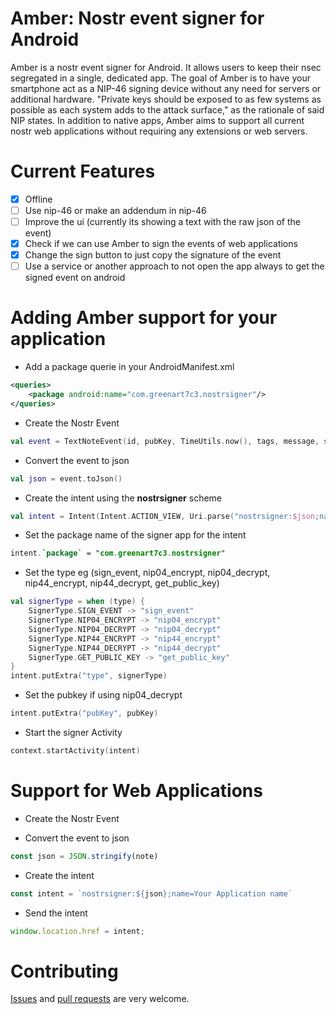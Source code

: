 # Amber: Nostr event signer for Android

Amber is a nostr event signer for Android. It allows users to keep their nsec segregated in a single, dedicated app. The goal of Amber is to have your smartphone act as a NIP-46 signing device without any need for servers or additional hardware. "Private keys should be exposed to as few systems as possible as each system adds to the attack surface," as the rationale of said NIP states. In addition to native apps, Amber aims to support all current nostr web applications without requiring any extensions or web servers.

# Current Features

- [x] Offline
- [ ] Use nip-46 or make an addendum in nip-46
- [ ] Improve the ui (currently its showing a text with the raw json of the event)
- [x] Check if we can use Amber to sign the events of web applications
- [x] Change the sign button to just copy the signature of the event
- [ ] Use a service or another approach to not open the app always to get the signed event on android

# Adding Amber support for your application

* Add a package querie in your AndroidManifest.xml

```xml
<queries>
    <package android:name="com.greenart7c3.nostrsigner"/>
</queries>
```

* Create the Nostr Event

```kotlin
val event = TextNoteEvent(id, pubKey, TimeUtils.now(), tags, message, signature = "")
```

* Convert the event to json

```kotlin
val json = event.toJson()
```

* Create the intent using the **nostrsigner** scheme

```kotlin
val intent = Intent(Intent.ACTION_VIEW, Uri.parse("nostrsigner:$json;name=Your Application name"))
```

* Set the package name of the signer app for the intent

```kotlin
intent.`package` = "com.greenart7c3.nostrsigner"
```

* Set the type eg (sign_event, nip04_encrypt, nip04_decrypt, nip44_encrypt, nip44_decrypt, get_public_key)

```kotlin
val signerType = when (type) {
    SignerType.SIGN_EVENT -> "sign_event"
    SignerType.NIP04_ENCRYPT -> "nip04_encrypt"
    SignerType.NIP04_DECRYPT -> "nip04_decrypt"
    SignerType.NIP44_ENCRYPT -> "nip44_encrypt"
    SignerType.NIP44_DECRYPT -> "nip44_decrypt"
    SignerType.GET_PUBLIC_KEY -> "get_public_key"
}
intent.putExtra("type", signerType)
```

* Set the pubkey if using nip04_decrypt

```kotlin
intent.putExtra("pubKey", pubKey)
```

* Start the signer Activity

```kotlin
context.startActivity(intent)
```

# Support for Web Applications

* Create the Nostr Event

* Convert the event to json

```js
const json = JSON.stringify(note)
```

* Create the intent

```js
const intent = `nostrsigner:${json};name=Your Application name`
```

* Send the intent

```js
window.location.href = intent;
```

# Contributing

[Issues](https://github.com/greenart7c3/Amber/issues) and [pull requests](https://github.com/greenart7c3/Amber/pulls) are very welcome.

